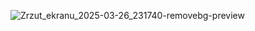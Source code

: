 <p align="center">


![Zrzut_ekranu_2025-03-26_231740-removebg-preview](https://github.com/user-attachments/assets/13bd6faa-0826-44ec-994b-a6c83cf0d4e1)

</p>
